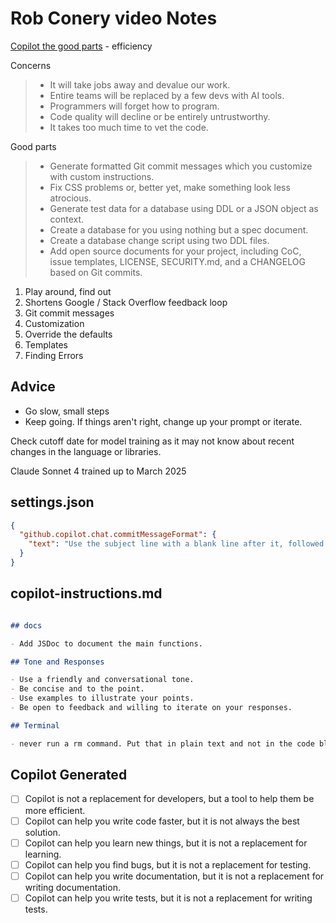 # Rob Conery video Notes

[Copilot the good parts](https://robconery.com/ai/copilot-the-good-parts-efficiency/) - efficiency

Concerns

> - It will take jobs away and devalue our work.
> - Entire teams will be replaced by a few devs with AI tools.
> - Programmers will forget how to program.
> - Code quality will decline or be entirely untrustworthy.
> - It takes too much time to vet the code.

Good parts

> - Generate formatted Git commit messages which you customize with custom instructions.
> - Fix CSS problems or, better yet, make something look less atrocious.
> - Generate test data for a database using DDL or a JSON object as context.
> - Create a database for you using nothing but a spec document.
> - Create a database change script using two DDL files.
> - Add open source documents for your project, including CoC, issue templates, LICENSE, SECURITY.md, and a CHANGELOG based on Git commits.

1. Play around, find out
2. Shortens Google / Stack Overflow feedback loop
3. Git commit messages
4. Customization
5. Override the defaults
6. Templates
7. Finding Errors

## Advice

- Go slow, small steps
- Keep going. If things aren't right, change up your prompt or iterate.

Check cutoff date for model training as it may not know about recent changes in the language or libraries.

Claude Sonnet 4 trained up to March 2025

## settings.json
```JSON
{
  "github.copilot.chat.commitMessageFormat": {
    "text": "Use the subject line with a blank line after it, followed by a description of the changes made. Use the present tense and imperative mood. For example: 'Add new feature to improve user experience.'"
  }
}
```

## copilot-instructions.md

```markdown

## docs

- Add JSDoc to document the main functions.

## Tone and Responses

- Use a friendly and conversational tone.
- Be concise and to the point.
- Use examples to illustrate your points.
- Be open to feedback and willing to iterate on your responses.

## Terminal

- never run a rm command. Put that in plain text and not in the code block.

```

## Copilot Generated

- [ ] Copilot is not a replacement for developers, but a tool to help them be more efficient.
- [ ] Copilot can help you write code faster, but it is not always the best solution.
- [ ] Copilot can help you learn new things, but it is not a replacement for learning.
- [ ] Copilot can help you find bugs, but it is not a replacement for testing.
- [ ] Copilot can help you write documentation, but it is not a replacement for writing documentation.
- [ ] Copilot can help you write tests, but it is not a replacement for writing tests.
